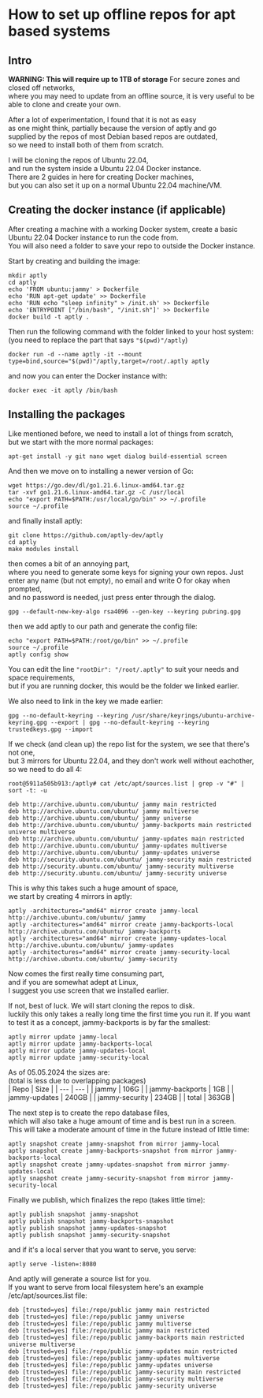 # How to set up offline repos for apt based systems
## Intro
**WARNING: This will require up to 1TB of storage**
For secure zones and closed off networks,  
where you may need to update from an offline source,
it is very useful to be able to clone and create your own.  
  
After a lot of experimentation, I found that it is not as easy  
as one might think, partially because the version of aptly and go  
supplied by the repos of most Debian based repos are outdated,  
so we need to install both of them from scratch.  
  
I will be cloning the repos of Ubuntu 22.04,  
and run the system inside a Ubuntu 22.04 Docker instance.  
There are 2 guides in here for creating Docker machines,  
but you can also set it up on a normal Ubuntu 22.04 machine/VM.  

## Creating the docker instance (if applicable)  
After creating a machine with a working Docker system,
create a basic Ubuntu 22.04 Docker instance to run the code from.  
You will also need a folder to save your repo to outside the Docker instance.  

Start by creating and building the image:  
```
mkdir aptly
cd aptly
echo 'FROM ubuntu:jammy' > Dockerfile
echo 'RUN apt-get update' >> Dockerfile
echo 'RUN echo "sleep infinity" > /init.sh' >> Dockerfile
echo 'ENTRYPOINT ["/bin/bash", "/init.sh"]' >> Dockerfile
docker build -t aptly .
```
Then run the following command with the folder linked to your host system:  
(you need to replace the part that says ```"$(pwd)"/aptly```)
```
docker run -d --name aptly -it --mount type=bind,source="$(pwd)"/aptly,target=/root/.aptly aptly
``` 
and now you can enter the Docker instance with:  
```
docker exec -it aptly /bin/bash
```  

## Installing the packages
Like mentioned before, we need to install a lot of things from scratch,  
but we start with the more normal packages:  
``` 
apt-get install -y git nano wget dialog build-essential screen 
```  
And then we move on to installing a newer version of Go:  
``` 
wget https://go.dev/dl/go1.21.6.linux-amd64.tar.gz
tar -xvf go1.21.6.linux-amd64.tar.gz -C /usr/local
echo "export PATH=$PATH:/usr/local/go/bin" >> ~/.profile
source ~/.profile 
```  
and finally install aptly:  
```  
git clone https://github.com/aptly-dev/aptly
cd aptly
make modules install
``` 
then comes a bit of an annoying part,  
where you need to generate some keys for signing your own repos.
Just enter any name (but not empty), no email and write O for okay when prompted,  
and no password is needed, just press enter through the dialog.  
``` 
gpg --default-new-key-algo rsa4096 --gen-key --keyring pubring.gpg
``` 
then we add aptly to our path and generate the config file:  
```
echo "export PATH=$PATH:/root/go/bin" >> ~/.profile
source ~/.profile
aptly config show
```
You can edit the line ```"rootDir": "/root/.aptly"``` to suit your needs and space requirements,  
but if you are running docker, this would be the folder we linked earlier.  
  
We also need to link in the key we made earlier:  
```  
gpg --no-default-keyring --keyring /usr/share/keyrings/ubuntu-archive-keyring.gpg --export | gpg --no-default-keyring --keyring trustedkeys.gpg --import
``` 
  
If we check (and clean up) the repo list for the system, we see that there's not one,  
but 3 mirrors for Ubuntu 22.04, and they don't work well without eachother, so we need to do all 4:  
``` 
root@5911a505b913:/aptly# cat /etc/apt/sources.list | grep -v "#" | sort -t: -u

deb http://archive.ubuntu.com/ubuntu/ jammy main restricted
deb http://archive.ubuntu.com/ubuntu/ jammy multiverse
deb http://archive.ubuntu.com/ubuntu/ jammy universe
deb http://archive.ubuntu.com/ubuntu/ jammy-backports main restricted universe multiverse
deb http://archive.ubuntu.com/ubuntu/ jammy-updates main restricted
deb http://archive.ubuntu.com/ubuntu/ jammy-updates multiverse
deb http://archive.ubuntu.com/ubuntu/ jammy-updates universe
deb http://security.ubuntu.com/ubuntu/ jammy-security main restricted
deb http://security.ubuntu.com/ubuntu/ jammy-security multiverse
deb http://security.ubuntu.com/ubuntu/ jammy-security universe
```  
  
This is why this takes such a huge amount of space,  
we start by creating 4 mirrors in aptly:  
```
aptly -architectures="amd64" mirror create jammy-local http://archive.ubuntu.com/ubuntu/ jammy
aptly -architectures="amd64" mirror create jammy-backports-local http://archive.ubuntu.com/ubuntu/ jammy-backports
aptly -architectures="amd64" mirror create jammy-updates-local http://archive.ubuntu.com/ubuntu/ jammy-updates
aptly -architectures="amd64" mirror create jammy-security-local http://archive.ubuntu.com/ubuntu/ jammy-security
``` 
  
Now comes the first really time consuming part,  
and if you are somewhat adept at Linux,  
I suggest you use screen that we installed earlier.  
  
If not, best of luck.  We will start cloning the repos to disk.  
luckily this only takes a really long time the first time you run it.
If you want to test it as a concept, jammy-backports is by far the smallest:  
``` 
aptly mirror update jammy-local
aptly mirror update jammy-backports-local
aptly mirror update jammy-updates-local
aptly mirror update jammy-security-local
```  
As of 05.05.2024 the sizes are:  
(total is less due to overlapping packages)   
| Repo | Size |
| --- | --- |
| jammy | 106G |
| jammy-backports | 1GB |
| jammy-updates | 240GB |
| jammy-security | 234GB |
| total | 363GB |
  
The next step is to create the repo database files,  
which will also take a huge amount of time and is best run in a screen.  
This will take a moderate amount of time in the future instead of little time:  
```  
aptly snapshot create jammy-snapshot from mirror jammy-local
aptly snapshot create jammy-backports-snapshot from mirror jammy-backports-local
aptly snapshot create jammy-updates-snapshot from mirror jammy-updates-local
aptly snapshot create jammy-security-snapshot from mirror jammy-security-local
```
Finally we publish, which finalizes the repo (takes little time):  
```
aptly publish snapshot jammy-snapshot
aptly publish snapshot jammy-backports-snapshot
aptly publish snapshot jammy-updates-snapshot
aptly publish snapshot jammy-security-snapshot
```  
and if it's a local server that you want to serve, you serve:  
```
aptly serve -listen=:8080
```
And aptly will generate a source list for you.  
If you want to serve from local filesystem here's an example /etc/apt/sources.list file:  
```  
deb [trusted=yes] file:/repo/public jammy main restricted
deb [trusted=yes] file:/repo/public jammy universe
deb [trusted=yes] file:/repo/public jammy multiverse
deb [trusted=yes] file:/repo/public jammy main restricted
deb [trusted=yes] file:/repo/public jammy-backports main restricted universe multiverse
deb [trusted=yes] file:/repo/public jammy-updates main restricted
deb [trusted=yes] file:/repo/public jammy-updates multiverse
deb [trusted=yes] file:/repo/public jammy-updates universe
deb [trusted=yes] file:/repo/public jammy-security main restricted
deb [trusted=yes] file:/repo/public jammy-security multiverse
deb [trusted=yes] file:/repo/public jammy-security universe
```
